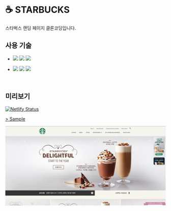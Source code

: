 # ☕️ STARBUCKS 
스타벅스 랜딩 페이지 클론코딩입니다.

## 사용 기술 
- <img src="https://img.shields.io/badge/HTML5-1A1A1A?style=flat&logo=HTML5&logoColor=23E34F26"/> <img src="https://img.shields.io/badge/CSS3-1A1A1A?style=flat&logo=CSS3&logoColor=1572B6"/> <img src="https://img.shields.io/badge/JavaScript-1A1A1A?style=flat&logo=JavaScript&logoColor=23E34F26"/>
 
- <img src="https://img.shields.io/badge/Git-1A1A1A?style=flat&logo=Git&logoColor=23F05033"/> <img src="https://img.shields.io/badge/GitHub-1A1A1A?style=flat&logo=GitHub&logoColor=23000000"/> <img src="https://img.shields.io/badge/Netlify-1A1A1A?style=flat&logo=Netlify&logoColor=00C7B7"/>

<br>

## 미리보기

[![Netlify Status](https://api.netlify.com/api/v1/badges/219df29f-fa65-42ad-b9dd-53af4322c9dd/deploy-status)](https://app.netlify.com/sites/milk-maca-starbucks/deploys)

[> Sample ](https://milk-maca-starbucks.netlify.app/)  

![Starbucks](https://raw.githubusercontent.com/milk-maca/starbucks-practice/main/_assets/main_screenshot.jpg)

